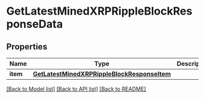 # GetLatestMinedXRPRippleBlockResponseData


## Properties
Name | Type | Description | Notes
------------ | ------------- | ------------- | -------------
**item** | [**GetLatestMinedXRPRippleBlockResponseItem**](GetLatestMinedXRPRippleBlockResponseItem.md) |  | 

[[Back to Model list]](../README.md#documentation-for-models) [[Back to API list]](../README.md#documentation-for-api-endpoints) [[Back to README]](../README.md)


